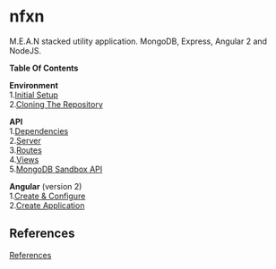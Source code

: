 # nfxn
M.E.A.N stacked utility application. MongoDB, Express, Angular 2 and NodeJS.

**Table Of Contents**  

**Environment**  
1.[Initial Setup](documentation/01_environment/01_01_initial-setup.md)  
2.[Cloning The Repository](documentation/01_environment/01_02_cloning-repository.md)  

**API**   
1.[Dependencies](documentation/02_api/02_01_dependencies.md)  
2.[Server](documentation/02_api/02_02_server.md)  
3.[Routes](documentation/02_api/02_03_routes.md)  
4.[Views](documentation/02_api/02_04_views.md)  
5.[MongoDB Sandbox API](documentation/02_api/02_02_mongodb-sandbox-api.md)  

**Angular** (version 2)  
1.[Create & Configure](documentation/03_angular2/01_01_create-configure.md)  
2.[Create Application](documentation/03_angular2/01_02_create-application.md)  

## References
[References](documentation/99_references.md)  